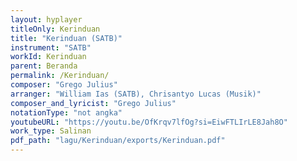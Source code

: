 ```yaml
---
layout: hyplayer
titleOnly: Kerinduan
title: "Kerinduan (SATB)"
instrument: "SATB"
workId: Kerinduan
parent: Beranda
permalink: /Kerinduan/
composer: "Grego Julius"
arranger: "William Ias (SATB), Chrisantyo Lucas (Musik)"
composer_and_lyricist: "Grego Julius"
notationType: "not angka"
youtubeURL: "https://youtu.be/OfKrqv7lfOg?si=EiwFTLIrLE8Jah8O"
work_type: Salinan
pdf_path: "lagu/Kerinduan/exports/Kerinduan.pdf"
---
```


